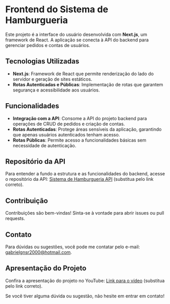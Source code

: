 # Frontend do Sistema de Hamburgueria

Este projeto é a interface do usuário desenvolvida com **Next.js**, um framework de React. A aplicação se conecta à API do backend para gerenciar pedidos e contas de usuários.

## Tecnologias Utilizadas

- **Next.js**: Framework de React que permite renderização do lado do servidor e geração de sites estáticos.
- **Rotas Autenticadas e Públicas**: Implementação de rotas que garantem segurança e acessibilidade aos usuários.

## Funcionalidades

- **Integração com a API**: Consome a API do projeto backend para operações de CRUD de pedidos e criação de contas.
- **Rotas Autenticadas**: Protege áreas sensíveis da aplicação, garantindo que apenas usuários autenticados tenham acesso.
- **Rotas Públicas**: Permite acesso a funcionalidades básicas sem necessidade de autenticação.

## Repositório da API

Para entender a fundo a estrutura e as funcionalidades do backend, acesse o repositório da API: [Sistema de Hamburgueria API](https://github.com/GabrielFernandesO/BurgerMongoDB) (substitua pelo link correto).

## Contribuição

Contribuições são bem-vindas! Sinta-se à vontade para abrir issues ou pull requests.


## Contato

Para dúvidas ou sugestões, você pode me contatar pelo e-mail: [gabrielgnsr2000@hotmail.com](mailto:gabrielgnsr2000@hotmail.com).

## Apresentação do Projeto

Confira a apresentação do projeto no YouTube: [Link para o vídeo](https://www.youtube.com) (substitua pelo link correto).

Se você tiver alguma dúvida ou sugestão, não hesite em entrar em contato!

